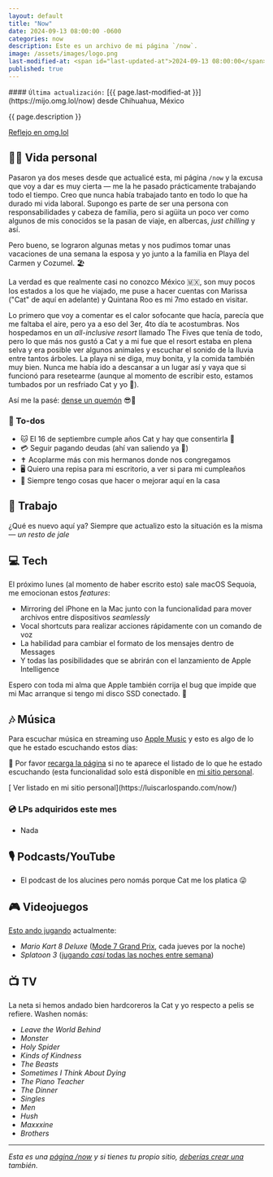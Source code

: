 ```yaml
---
layout: default
title: "Now"
date: 2024-09-13 08:00:00 -0600
categories: now
description: Este es un archivo de mi página `/now`.
image: /assets/images/logo.png
last-modified-at: <span id="last-updated-at">2024-09-13 08:00:00</span>
published: true
---
```


<div class="card last-updated my-3 text-center">
<div class="card-body rounded">
#### <code>Última actualización:</code> [{{ page.last-modified-at }}](https://mijo.omg.lol/now) desde Chihuahua, México
</div>
</div>

<p class="text-center">{{ page.description }}</p>

<p class="text-center">
<a class="btn btn-primary btn-sm" href="https://mijo.omg.lol/now">
<i class="fa-solid fa-heart"></i> Reflejo en omg.lol
</a>
</p>

## 👦🏻 Vida personal
Pasaron ya dos meses desde que actualicé esta, mi página `/now` y la excusa que voy a dar es muy cierta ― me la he pasado prácticamente trabajando todo el tiempo. Creo que nunca había trabajado tanto en todo lo que ha durado mi vida laboral. Supongo es parte de ser una persona con responsabilidades y cabeza de familia, pero si agüita un poco ver como algunos de mis conocidos se la pasan de viaje, en albercas, *just chilling* y así.

Pero bueno, se lograron algunas metas y nos pudimos tomar unas vacaciones de una semana la esposa y yo junto a la familia en Playa del Carmen y Cozumel. 🏖️

La verdad es que realmente casi no conozco México 🇲🇽, son muy pocos los estados a los que he viajado, me puse a hacer cuentas con Marissa ("Cat" de aquí en adelante) y Quintana Roo es mi 7mo estado en visitar.

Lo primero que voy a comentar es el calor sofocante que hacía, parecía que me faltaba el aire, pero ya a eso del 3er, 4to día te acostumbras. Nos hospedamos en un *all-inclusive resort* llamado The Fives que tenía de todo, pero lo que más nos gustó a Cat y a mi fue que el resort estaba en plena selva y era posible ver algunos animales y escuchar el sonido de la lluvia entre tantos árboles. La playa ni se diga, muy bonita, y la comida también muy bien. Nunca me había ido a descansar a un lugar así y vaya que si funcionó para resetearme (aunque al momento de escribir esto, estamos tumbados por un resfriado Cat y yo 🤧).

Así me la pasé: [dense un quemón](https://cdn.some.pics/mijo/66e4a2577585a.jpg) 😎🌴

### 📝 To-dos
- 🐱 El 16 de septiembre cumple años Cat y hay que consentirla 🎂
- 💳 Seguir pagando deudas (ahí van saliendo ya 🙏)
- ✝️ Acoplarme más con mis hermanos donde nos congregamos
- 🖥️ Quiero una repisa para mi escritorio, a ver si para mi cumpleaños
- 🏡 Siempre tengo cosas que hacer o mejorar aquí en la casa

## 💼 Trabajo
¿Qué es nuevo aquí ya? Siempre que actualizo esto la situación es la misma ― *un resto de jale*

## 💻 Tech
El próximo lunes (al momento de haber escrito esto) sale macOS Sequoia, me emocionan estos *features*:

- Mirroring del iPhone en la Mac junto con la funcionalidad para mover archivos entre dispositivos *seamlessly*
- Vocal shortcuts para realizar acciones rápidamente con un comando de voz
- La habilidad para cambiar el formato de los mensajes dentro de Messages
- Y todas las posibilidades que se abrirán con el lanzamiento de Apple Intelligence

Espero con toda mi alma que Apple también corrija el bug que impide que mi Mac arranque si tengo mi disco SSD conectado. 🤞

## 🎶 Música
Para escuchar música en streaming uso [Apple Music](https://music.apple.com/profile/luiscarlospando) y esto es algo de lo que he estado escuchando estos días:

<ul id="lastfm-top-artists"></ul>

🔄 Por favor <a href="javascript:void(0)" onclick="location.reload(); return false;">recarga la página</a> si no te aparece el listado de lo que he estado escuchando (esta funcionalidad solo está disponible en [mi sitio personal](https://luiscarlospando.com/now/).

<span class="omg-lol-now-page-element">
[<i class="fa-solid fa-up-right-from-square"></i> Ver listado en mi sitio personal](https://luiscarlospando.com/now/)
</span>

### 💿 LPs adquiridos este mes
- Nada

## 🎙 Podcasts/YouTube
- El podcast de los alucines pero nomás porque Cat me los platica 😜

## 🎮 Videojuegos
[Esto ando jugando](https://luiscarlospando.com/games) actualmente:

- *Mario Kart 8 Deluxe* ([Mode 7 Grand Prix](https://luiscarlospando.com/games/mario-kart/), cada jueves por la noche)
- *Splatoon 3* ([jugando *casi* todas las noches entre semana](https://luiscarlospando.com/games/splatoon/))

## 📺 TV
La neta si hemos andado bien hardcoreros la Cat y yo respecto a pelis se refiere. Washen nomás:
- *Leave the World Behind*
- *Monster*
- *Holy Spider*
- *Kinds of Kindness*
- *The Beasts*
- *Sometimes I Think About Dying*
- *The Piano Teacher*
- *The Dinner*
- *Singles*
- *Men*
- *Hush*
- *Maxxxine*
- *Brothers*

---

*Esta es una [página /now](https://nownownow.com/about) y si tienes tu propio sitio, [deberías crear una](https://nownownow.com/about) también.*
